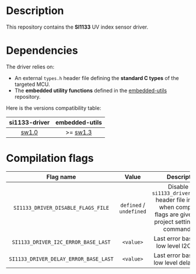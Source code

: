 # Description

This repository contains the **SI1133** UV index sensor driver.

# Dependencies

The driver relies on:

* An external `types.h` header file defining the **standard C types** of the targeted MCU.
* The **embedded utility functions** defined in the [embedded-utils](https://github.com/Ludovic-Lesur/embedded-utils) repository.

Here is the versions compatibility table:

| **si1133-driver** | **embedded-utils** |
|:---:|:---:|
| [sw1.0](https://github.com/Ludovic-Lesur/si1133-driver/releases/tag/sw1.0) | >= [sw1.3](https://github.com/Ludovic-Lesur/embedded-utils/releases/tag/sw1.3) |

# Compilation flags

| **Flag name** | **Value** | **Description** |
|:---:|:---:|:---:|
| `SI1133_DRIVER_DISABLE_FLAGS_FILE` | `defined` / `undefined` | Disable the `si1133_driver_flags.h` header file inclusion when compilation flags are given in the project settings or by command line. |
| `SI1133_DRIVER_I2C_ERROR_BASE_LAST` | `<value>` | Last error base of the low level I2C driver. |
| `SI1133_DRIVER_DELAY_ERROR_BASE_LAST` | `<value>` | Last error base of the low level delay driver. |
